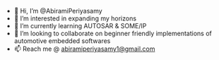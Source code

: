 - 👋 Hi, I’m @AbiramiPeriyasamy
- 👀 I’m interested in expanding my horizons
- 🌱 I’m currently learning AUTOSAR & SOME/IP
- 💞️ I’m looking to collaborate on beginner friendly implementations of automotive embedded softwares
- 📫 Reach me @ abiramiperiyasamy1@gmail.com

<!---
AbiramiPeriyasamy/AbiramiPeriyasamy is a ✨ special ✨ repository because its `README.md` (this file) appears on your GitHub profile.
You can click the Preview link to take a look at your changes.
--->
